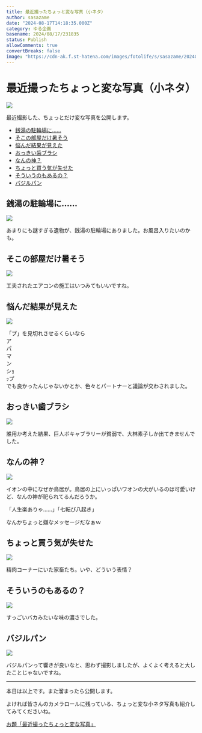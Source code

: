 ```yaml
---
title: 最近撮ったちょっと変な写真（小ネタ）
author: sasazame
date: "2024-08-17T14:18:35.000Z"
category: ゆる企画
basename: 2024/08/17/231835
status: Publish
allowComments: true
convertBreaks: false
image: "https://cdn-ak.f.st-hatena.com/images/fotolife/s/sasazame/20240628/20240628172249.png"
---
```

# 最近撮ったちょっと変な写真（小ネタ）

![](https://cdn-ak.f.st-hatena.com/images/fotolife/s/sasazame/20240628/20240628172249.png)

最近撮影した、ちょっとだけ変な写真を公開します。

<!-- Extended Body -->

-   [銭湯の駐輪場に……](#銭湯の駐輪場に)
-   [そこの部屋だけ暑そう](#そこの部屋だけ暑そう)
-   [悩んだ結果が見えた](#悩んだ結果が見えた)
-   [おっきい歯ブラシ](#おっきい歯ブラシ)
-   [なんの神？](#なんの神)
-   [ちょっと買う気が失せた](#ちょっと買う気が失せた)
-   [そういうのもあるの？](#そういうのもあるの)
-   [バジルパン](#バジルパン)

## 銭湯の駐輪場に……

![](https://cdn-ak.f.st-hatena.com/images/fotolife/s/sasazame/20240817/20240817204636.jpg)

あまりにも謎すぎる遺物が、銭湯の駐輪場にありました。お風呂入りたいのかも。

## そこの部屋だけ暑そう

![](https://cdn-ak.f.st-hatena.com/images/fotolife/s/sasazame/20240817/20240817204804.jpg)

工夫されたエアコンの施工はいつみてもいいですね。

## 悩んだ結果が見えた

![](https://cdn-ak.f.st-hatena.com/images/fotolife/s/sasazame/20240817/20240817210213.png)

「プ」を見切れさせるくらいなら  
ア  
パ  
マ  
ン  
シｮ  
ｯプ  
でも良かったんじゃないかとか、色々とパートナーと議論が交わされました。

## おっきい歯ブラシ

![](https://cdn-ak.f.st-hatena.com/images/fotolife/s/sasazame/20240817/20240817210443.png)

誰用か考えた結果、巨人ボキャブラリーが貧弱で、大林素子しか出てきませんでした。

## なんの神？

![](https://cdn-ak.f.st-hatena.com/images/fotolife/s/sasazame/20240817/20240817231005.png)

イオンの中になぜか鳥居が。鳥居の上にいっぱいワオンの犬がいるのは可愛いけど、なんの神が祀られてるんだろうか。

「人生楽ありゃ……」「七転び八起き」

なんかちょっと嫌なメッセージだなぁｗ

## ちょっと買う気が失せた

![](https://cdn-ak.f.st-hatena.com/images/fotolife/s/sasazame/20240817/20240817231229.png)

精肉コーナーにいた家畜たち。いや、どういう表情？

## そういうのもあるの？

![](https://cdn-ak.f.st-hatena.com/images/fotolife/s/sasazame/20240817/20240817231302.png)

すっごいバカみたいな味の濃さでした。

## バジルパン

![](https://cdn-ak.f.st-hatena.com/images/fotolife/s/sasazame/20240817/20240817231513.png)

バジルパンって響きが良いなと、思わず撮影しましたが、よくよく考えると大したことじゃないですね。

* * *

本日は以上です。また溜まったら公開します。

よければ皆さんのカメラロールに残っている、ちょっと変な小ネタ写真も紹介してみてくださいね。

[お題「最近撮ったちょっと変な写真」](https://blog.hatena.ne.jp/-/odai/6801883189130352577)